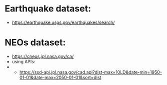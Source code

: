 # Earthquake dataset:
- https://earthquake.usgs.gov/earthquakes/search/

# NEOs dataset:
- https://cneos.jpl.nasa.gov/ca/
- using APIs:
- - https://ssd-api.jpl.nasa.gov/cad.api?dist-max=10LD&date-min=1950-01-01&date-max=2050-01-01&sort=dist
